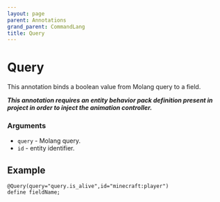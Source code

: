 ```yaml
---
layout: page
parent: Annotations
grand_parent: CommandLang
title: Query
---
```


# Query

This annotation binds a boolean value from Molang query to a field. 

***This annotation requires an entity behavior pack definition present in project in order to inject the animation controller.***

### Arguments

* `query` - Molang query.
* `id` - entity identifier.

## Example

```
@Query(query="query.is_alive",id="minecraft:player")
define fieldName;
```